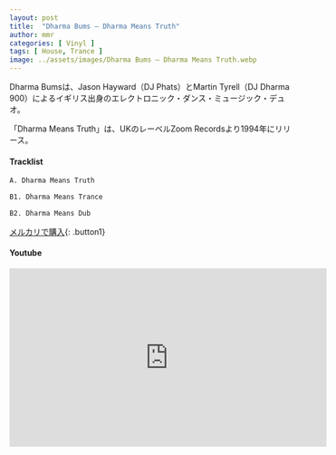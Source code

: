 ```yaml
---
layout: post
title:  "Dharma Bums – Dharma Means Truth"
author: mmr
categories: [ Vinyl ]
tags: [ House, Trance ]
image: ../assets/images/Dharma Bums – Dharma Means Truth.webp
---
```


Dharma Bumsは、Jason Hayward（DJ Phats）とMartin Tyrell（DJ Dharma 900）によるイギリス出身のエレクトロニック・ダンス・ミュージック・デュオ。

「Dharma Means Truth」は、UKのレーベルZoom Recordsより1994年にリリース。

#### Tracklist
```md
A. Dharma Means Truth

B1. Dharma Means Trance

B2. Dharma Means Dub
```

[メルカリで購入](https://jp.mercari.com/item/m72375986642?afid=6142608987){: .button1}

#### Youtube
<iframe width="560" height="315" src="https://www.youtube.com/embed/wQ8wr6-402Y?si=luq76WTTrGl8tGFm" title="YouTube video player" frameborder="0" allow="accelerometer; autoplay; clipboard-write; encrypted-media; gyroscope; picture-in-picture; web-share" referrerpolicy="strict-origin-when-cross-origin" allowfullscreen></iframe>